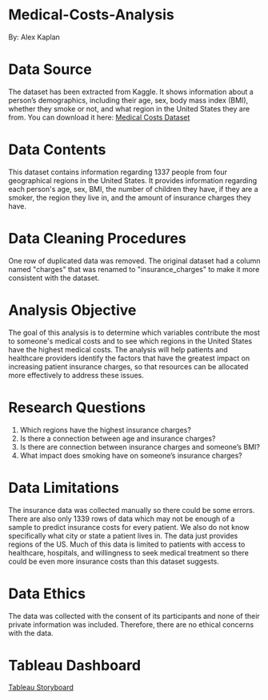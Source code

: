 # Medical-Costs-Analysis
By: Alex Kaplan 
# Data Source
The dataset has been extracted from Kaggle. It shows information about a person’s demographics, including their age, sex, body mass index (BMI), whether they smoke or not, and what region in the United States they are from. You can download it here: [Medical Costs Dataset](https://www.kaggle.com/datasets/mirichoi0218/insurance/)
# Data Contents
This dataset contains information regarding 1337 people from four geographical regions in the United States. It provides information regarding each person's age, sex, BMI, the number of children they have, if they are a smoker, the region they live in, and the amount of insurance charges they have. 
# Data Cleaning Procedures
One row of duplicated data was removed. The original dataset had a column named "charges" that was renamed to "insurance_charges" to make it more consistent with the dataset. 
# Analysis Objective
The goal of this analysis is to determine which variables contribute the most to someone's medical costs and to see which regions in the United States have the highest medical costs. The analysis will help patients and healthcare providers identify the factors that have the greatest impact on increasing patient insurance charges, so that resources can be allocated more effectively to address these issues.
# Research Questions
1.	Which regions have the highest insurance charges?
2.	Is there a connection between age and insurance charges?
3.	Is there are connection between insurance charges and someone’s BMI?
4.	What impact does smoking have on someone’s insurance charges?
# Data Limitations
The insurance data was collected manually so there could be some errors. There are also only 1339 rows of data which may not be enough of a sample to predict insurance costs for every patient. We also do not know specifically what city or state a patient lives in. The data just provides regions of the US.  Much of this data is limited to patients with access to healthcare, hospitals, and willingness to seek medical treatment so there could be even more insurance costs than this dataset suggests. 
# Data Ethics
The data was collected with the consent of its participants and none of their private information was included. Therefore, there are no ethical concerns with the data. 
# Tableau Dashboard
[Tableau Storyboard](https://public.tableau.com/app/profile/alex.kaplan3758/viz/InsuranceChargesAnalysis/MedicalCostsAnalysis?publish=yes)
